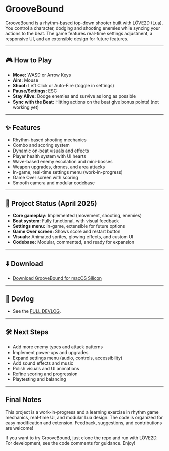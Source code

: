# GrooveBound

GrooveBound is a rhythm-based top-down shooter built with LÖVE2D (Lua). You control a character, dodging and shooting enemies while syncing your actions to the beat. The game features real-time settings adjustment, a responsive UI, and an extensible design for future features.

---

## 🎮 How to Play

- **Move:** WASD or Arrow Keys
- **Aim:** Mouse
- **Shoot:** Left Click or Auto-Fire (toggle in settings)
- **Pause/Settings:** ESC
- **Stay Alive:** Dodge enemies and survive as long as possible
- **Sync with the Beat:** Hitting actions on the beat give bonus points! (not working yet)

---

## ✨ Features

- Rhythm-based shooting mechanics
- Combo and scoring system
- Dynamic on-beat visuals and effects
- Player health system with UI hearts
- Wave-based enemy escalation and mini-bosses
- Weapon upgrades, drones, and area attacks
- In-game, real-time settings menu (work-in-progress)
- Game Over screen with scoring
- Smooth camera and modular codebase

---

## 🚧 Project Status (April 2025)

- **Core gameplay:** Implemented (movement, shooting, enemies)
- **Beat system:** Fully functional, with visual feedback
- **Settings menu:** In-game, extensible for future options
- **Game Over screen:** Shows score and restart button
- **Visuals:** Animated sprites, glowing effects, and custom UI
- **Codebase:** Modular, commented, and ready for expansion

---

## ⬇️ Download

- [Download GrooveBound for macOS Silicon](https://raoni.studio/games/groovebound/download/)

---

## 📝 Devlog

- See the [FULL DEVLOG]([index.html](https://raoni.studio/games/groovebound/)).

---

## 🛠️ Next Steps

- Add more enemy types and attack patterns
- Implement power-ups and upgrades
- Expand settings menu (audio, controls, accessibility)
- Add sound effects and music
- Polish visuals and UI animations
- Refine scoring and progression
- Playtesting and balancing

---

## Final Notes

This project is a work-in-progress and a learning exercise in rhythm game mechanics, real-time UI, and modular Lua design. The code is organized for easy modification and extension. Feedback, suggestions, and contributions are welcome!

If you want to try GrooveBound, just clone the repo and run with LÖVE2D. For development, see the code comments for guidance. Enjoy!
